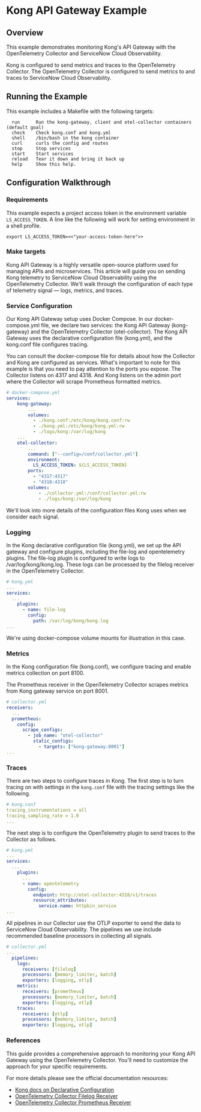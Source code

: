 # Kong API Gateway Example

## Overview

This example demonstrates monitoring Kong's API Gateway with the OpenTelemetry Collector and ServiceNow Cloud Observability.

Kong is configured to send metrics and traces to the OpenTelemetry Collector. The OpenTelemetry Collector is configured to send metrics to and traces to ServiceNow Cloud Observability.


## Running the Example

This example includes a Makefile with the following targets:

```shell
  run      Run the kong-gateway, client and otel-collector containers (default goal)
  check    Check kong.conf and kong.yml
  shell    /bin/bash in the kong container
  curl     curls the config and routes
  stop     Stop services
  start    Start services
  reload   Tear it down and bring it back up
  help     Show this help.
```

## Configuration Walkthrough

### Requirements

This example expects a project access token in the environment variable `LS_ACCESS_TOKEN`. A line like the following will work for setting environment in a shell profile.

`export LS_ACCESS_TOKEN=<<"your-access-token-here">>`

### Make targets
  
Kong API Gateway is a highly versatile open-source platform used for managing APIs and microservices. This article will guide you on sending Kong telemetry to ServiceNow Cloud Observability using the OpenTelemetry Collector. We'll walk through the configuration of each type of telemetry signal — logs, metrics, and traces.  
   
### Service Configuration
   
Our Kong API Gateway setup uses Docker Compose. In our docker-compose.yml file, we declare two services: the Kong API Gateway (kong-gateway) and the OpenTelemetry Collector (otel-collector). The Kong API Gateway uses the declarative configuration file (kong.yml), and the kong.conf file configures tracing.  

You can consult the docker-compose file for details about how the Collector and Kong are configured as services. What's important to note for this example is that you need to pay attention to the ports you expose. The Collector listens on 4317 and 4318. And Kong listens on the admin port where the Collector will scrape Prometheus formatted metrics.
   
```yaml  
# docker-compose.yml  
services:  
    kong-gateway:  
        ...  
        volumes:  
          - ./kong.conf:/etc/kong/kong.conf:rw  
          - ./kong.yml:/etc/kong/kong.yml:rw  
          - ./logs/kong:/var/log/kong  
    ...  
    otel-collector:  
        ...  
        command: ["--config=/conf/collector.yml"]  
        environment:  
          LS_ACCESS_TOKEN: ${LS_ACCESS_TOKEN}  
        ports:  
          - "4317:4317"  
          - "4318:4318"  
        volumes:  
            - ./collector.yml:/conf/collector.yml:rw  
            - ./logs/kong:/var/log/kong  
``` 

We'll look into more details of the configuration files Kong uses when we consider each signal.
   
### Logging  
   
In the Kong declarative configuration file (kong.yml), we set up the API gateway and configure plugins, including the file-log and opentelemetry plugins. The file-log plugin is configured to write logs to /var/log/kong/kong.log. These logs can be processed by the filelog receiver in the OpenTelemetry Collector.  
   
```yaml  
# kong.yml  
...  
services:  
  ...  
    plugins:  
      - name: file-log  
        config:  
          path: /var/log/kong/kong.log  
...  
```  

We're using docker-compose volume mounts for illustration in this case.
   
### Metrics  
   
In the Kong configuration file (kong.conf), we configure tracing and enable metrics collection on port 8100.   
   
The Prometheus receiver in the OpenTelemetry Collector scrapes metrics from Kong gateway service on port 8001.  
   
```yaml  
# collector.yml  
receivers:  
  ...  
  prometheus:  
    config:  
      scrape_configs:  
        - job_name: "otel-collector"  
          static_configs:  
            - targets: ["kong-gateway:8001"]  
...  
```  
   
### Traces 

There are two steps to configure traces in Kong. The first step is to turn tracing on with settings in the `kong.conf` file with the tracing settings like the following.
  
```yaml  
# kong.conf  
tracing_instrumentations = all  
tracing_sampling_rate = 1.0  
...  
```

The next step is to configure the OpenTelemetry plugin to send traces to the Collector as follows.
   
```yaml  
# kong.yml  
...  
services:  
  ...  
    plugins:  
      ...  
      - name: opentelemetry  
        config:  
          endpoint: http://otel-collector:4318/v1/traces  
          resource_attributes:  
            service.name: httpbin_service  
...  
```  
  
  
All pipelines in our Collector use the OTLP exporter to send the data to ServiceNow Cloud Observability. The pipelines we use include recommended baseline processors in collecting all signals.

```yaml  
# collector.yml  
...  
  pipelines:  
    logs:  
      receivers: [filelog]  
      processors: [memory_limiter, batch]  
      exporters: [logging, otlp]  
    metrics:  
      receivers: [prometheus]  
      processors: [memory_limiter, batch]  
      exporters: [logging, otlp]  
    traces:  
      receivers: [otlp]  
      processors: [memory_limiter, batch]  
      exporters: [logging, otlp]  
```  
   
   
### References

This guide provides a comprehensive approach to monitoring your Kong API Gateway using the OpenTelemetry Collector. You'll need to customize the approach for your specific requirements. 

For more details please see the official documentation resources:

- [Kong docs on Declarative Configuration](https://docs.konghq.com/gateway/latest/production/deployment-topologies/db-less-and-declarative-config/)
- [OpenTelemetry Collector Filelog Receiver](https://github.com/open-telemetry/opentelemetry-collector-contrib/tree/main/receiver/filelogreceiver)  
- [OpenTelemetry Collector Prometheus Receiver](https://github.com/open-telemetry/opentelemetry-collector-contrib/tree/main/receiver/prometheusreceiver)
